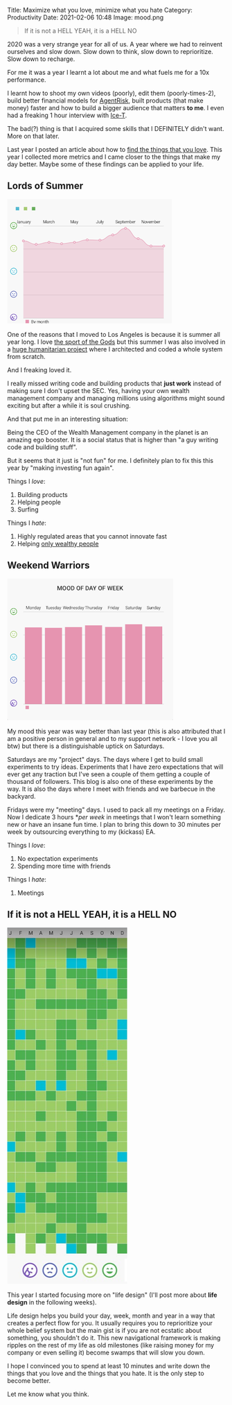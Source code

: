 Title: Maximize what you love, minimize what you hate
Category: Productivity
Date: 2021-02-06 10:48
Image: mood.png

> If it is not a HELL YEAH, it is a HELL NO

2020 was a very strange year for all of us. A year where we had to reinvent ourselves and slow down. Slow down to think, slow down to reprioritize. Slow down to recharge. 

For me it was a year I learnt a lot about me and what fuels me for a 10x performance. 

I learnt how to shoot my own videos (poorly), edit them (poorly-times-2), build better financial models for [AgentRisk](https://agentrisk.com), built products (that make money) faster and how to build a bigger audience that matters **to me**. I even had a freaking 1 hour interview with [Ice-T](https://www.youtube.com/watch?v=WrES48wX6CQ).

The bad(?) thing is that I acquired some skills that I DEFINITELY didn't want. More on that later.

Last year I posted an article about how to [find the things that you love](the-joy-journal). This year I collected more metrics and I came closer to the things that make my day better. Maybe some of these findings can be applied to your life. 

## Lords of Summer

![mood](/images/mood_of_the_month.png)

One of the reasons that I moved to Los Angeles is because it is summer all year long. I love [the sport of the Gods](addictive-design-using-unpredictable-rewards) but this summer I was also involved in a [huge humanitarian project](how-i-spent-my-summer-helping-to-save-a-whole-country) where I architected and coded a whole system from scratch.  

And I freaking loved it. 

I really missed writing code and building products that **just work** instead of making sure I don't upset the SEC. Yes, having your own wealth management company and managing millions using algorithms might sound exciting but after a while it is soul crushing. 

And that put me in an interesting situation:

Being the CEO of the Wealth Management company in the planet is an amazing ego booster. It is a social status that is higher than "a guy writing code and building stuff".  

But it seems that it just is "not fun" for me. I definitely plan to fix this this year by "making investing fun again". 

Things I *love*:

1. Building products
2. Helping people
3. Surfing

Things I *hate*:

1. Highly regulated areas that you cannot innovate fast
2. Helping [only wealthy people](https://agentrisk.com)

## Weekend Warriors

![mood](/images/mood_of_the_week.png)

My mood this year was way better than last year (this is also attributed that I am a positive person in general and to my support network - I love you all btw) but there is a distinguishable uptick on Saturdays.

Saturdays are my "project" days. The days where I get to build small experiments to try ideas. Experiments that I have zero expectations that will ever get any traction but I've seen a couple of them getting a couple of thousand of followers. This blog is also one of these experiments by the way. It is also the days where I meet with friends and we barbecue in the backyard. 

Fridays were my "meeting" days. I used to pack all my meetings on a Friday. Now I dedicate 3 hours **per week* in meetings that I won't learn something new or have an insane fun time. I plan to bring this down to 30 minutes per week by outsourcing everything to my (kickass) EA. 

Things I *love*:

1. No expectation experiments
2. Spending more time with friends

Things I *hate*:

1.  Meetings

## If it is not a HELL YEAH, it is a HELL NO

![mood](/images/mood.png)

This year I started focusing more on "life design" (I'll post more about **life design** in the following weeks). 

Life design helps you build your day, week, month and year in a way that creates a perfect flow for you. It usually requires you to reprioritize your whole belief system but the main gist is if you are not ecstatic about something, you shouldn't do it. This new navigational framework is making ripples on the rest of my life as old milestones (like raising money for my company or even selling it) become swamps that will slow you down. 

I hope I convinced you to spend at least 10 minutes and write down the things that you love and the things that you hate. It is the only step to become better.

Let me know what you think.
